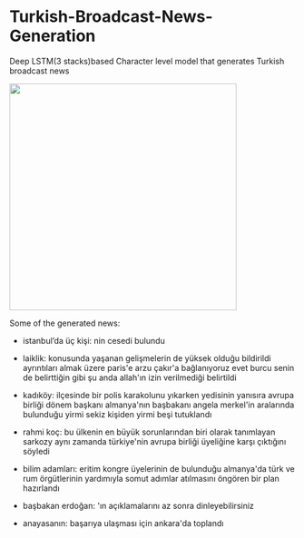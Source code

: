 # Turkish-Broadcast-News-Generation
Deep LSTM(3 stacks)based Character level model that generates Turkish broadcast news

<img src="https://user-images.githubusercontent.com/67103746/114676086-997c5800-9d11-11eb-95c6-5f3db1de0daf.png" width="400" height="400">
 

Some of the generated news:

- istanbul’da üç kişi: nin cesedi bulundu

- laiklik: konusunda yaşanan gelişmelerin de yüksek olduğu bildirildi ayrıntıları almak üzere paris'e arzu çakır'a bağlanıyoruz evet burcu senin de belirttiğin gibi şu anda allah'ın izin verilmediği belirtildi 

- kadıköy: ilçesinde bir polis karakolunu yıkarken yedisinin yanısıra avrupa birliği dönem başkanı almanya'nın başbakanı angela merkel'in aralarında bulunduğu yirmi sekiz kişiden yirmi beşi tutuklandı 

- rahmi koç: bu ülkenin en büyük sorunlarından biri olarak tanımlayan sarkozy aynı zamanda türkiye'nin avrupa birliği üyeliğine karşı çıktığını söyledi

- bilim adamları: eritim kongre üyelerinin de bulunduğu almanya'da türk ve rum örgütlerinin yardımıyla somut adımlar atılmasını öngören bir plan hazırlandı 

- başbakan erdoğan: 'ın açıklamalarını az sonra dinleyebilirsiniz 

- anayasanın: başarıya ulaşması için ankara'da toplandı
